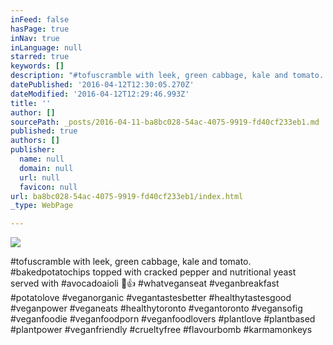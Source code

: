 ```yaml
---
inFeed: false
hasPage: true
inNav: true
inLanguage: null
starred: true
keywords: []
description: "#tofuscramble with leek, green cabbage, kale and tomato. #bakedpotatochips topped with cracked pepper and nutritional yeast served with #avocadoaioli \uD83C\uDF31\uD83D\uDC4D #whatveganseat #veganbreakfast #potatolove #veganorganic #vegantastesbetter #healthytastesgood #veganpower #veganeats #healthytoronto #vegantoronto #vegansofig #veganfoodie #veganfoodporn #veganfoodlovers #plantlove #plantbased #plantpower #veganfriendly #crueltyfree #flavourbomb #karmamonkeys"
datePublished: '2016-04-12T12:30:05.270Z'
dateModified: '2016-04-12T12:29:46.993Z'
title: ''
author: []
sourcePath: _posts/2016-04-11-ba8bc028-54ac-4075-9919-fd40cf233eb1.md
published: true
authors: []
publisher:
  name: null
  domain: null
  url: null
  favicon: null
url: ba8bc028-54ac-4075-9919-fd40cf233eb1/index.html
_type: WebPage

---
```

![](https://the-grid-user-content.s3-us-west-2.amazonaws.com/91e56a95-402e-40fd-b9aa-a630a34ff83b.jpg)

\#tofuscramble with leek, green cabbage, kale and tomato. \#bakedpotatochips topped with cracked pepper and nutritional yeast served with \#avocadoaioli 🌱👍 \#whatveganseat \#veganbreakfast \#potatolove \#veganorganic \#vegantastesbetter \#healthytastesgood \#veganpower \#veganeats \#healthytoronto \#vegantoronto \#vegansofig \#veganfoodie \#veganfoodporn \#veganfoodlovers \#plantlove \#plantbased \#plantpower \#veganfriendly \#crueltyfree \#flavourbomb \#karmamonkeys